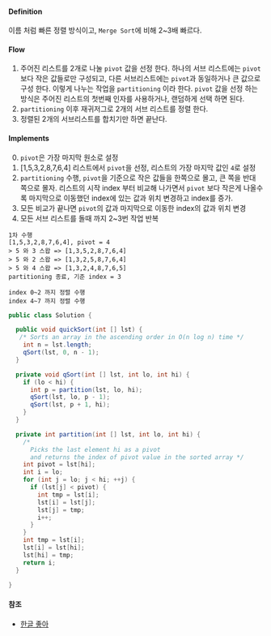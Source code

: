 #### Definition

이름 처럼 빠른 정렬 방식이고, `Merge Sort`에 비해 2~3배 빠르다.

#### Flow

1. 주어진 리스트를 2개로 나눌 `pivot` 값을 선정 한다. 하나의 서브 리스트에는 `pivot` 보다 작은 값들로만 구성되고, 다른 서브리스트에는 `pivot`과 동일하거나 큰 값으로 구성 한다. 이렇게 나누는 작업을 `partitioning` 이라 한다. `pivot` 값을 선정 하는 방식은 주어진 리스트의 첫번째 인자를 사용하거나, 랜덤하게 선택 하면 된다.
2. `partitioning` 이후 재귀저그로 2개의 서브 리스트를 정렬 한다.
3. 정렬된 2개의 서브리스트를 합치기만 하면 끝난다.

#### Implements

0. `pivot`은 가장 마지막 원소로 설정
1. [1,5,3,2,8,7,6,4] 리스트에서 `pivot`을 선정, 리스트의 가장 마지막 값인 `4`로 설정
2. `partitioning` 수행, `pivot`을 기준으로 작은 값들을 한쪽으로 몰고, 큰 쪽을 반대 쪽으로 몰자. 리스트의 시작 index 부터 비교해 나가면서 `pivot` 보다 작은게 나올수록 마지막으로 이동했던 index에 있는 값과 위치 변경하고 index를 증가.
3. 모든 비교가 끝나면 `pivot`의 값과 마지막으로 이동한 index의 값과 위치 변경
4. 모든 서브 리스트를 돌때 까지 2~3번 작업 반복

```
1차 수행
[1,5,3,2,8,7,6,4], pivot = 4
> 5 와 3 스왑 => [1,3,5,2,8,7,6,4]
> 5 와 2 스왑 => [1,3,2,5,8,7,6,4]
> 5 와 4 스왑 => [1,3,2,4,8,7,6,5]
partitioning 종료, 기준 index = 3

index 0~2 까지 정렬 수행
index 4~7 까지 정렬 수행
```


```java
public class Solution {

  public void quickSort(int [] lst) {
   /* Sorts an array in the ascending order in O(n log n) time */
    int n = lst.length;
    qSort(lst, 0, n - 1);
  }

  private void qSort(int [] lst, int lo, int hi) {
    if (lo < hi) {
      int p = partition(lst, lo, hi);
      qSort(lst, lo, p - 1);
      qSort(lst, p + 1, hi);
    }
  }

  private int partition(int [] lst, int lo, int hi) {
    /*
      Picks the last element hi as a pivot
      and returns the index of pivot value in the sorted array */
    int pivot = lst[hi];
    int i = lo;
    for (int j = lo; j < hi; ++j) {
      if (lst[j] < pivot) {
        int tmp = lst[i];
        lst[i] = lst[j];
        lst[j] = tmp;
        i++;
      }
    }
    int tmp = lst[i];
    lst[i] = lst[hi];
    lst[hi] = tmp;
    return i;
  }

}
```

#### 참조

* [한글 좋아](https://gmlwjd9405.github.io/2018/05/10/algorithm-quick-sort.html)